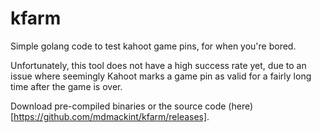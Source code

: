 # kfarm
Simple golang code to test kahoot game pins, for when you're bored.

Unfortunately, this tool does not have a high success rate yet, due to an issue where seemingly Kahoot marks a game pin as valid for a fairly long time after the game is over.

Download pre-compiled binaries or the source code (here)[https://github.com/mdmackint/kfarm/releases].